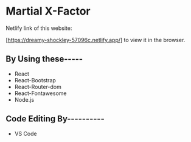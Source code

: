 # Martial X-Factor

Netlify link of this website:

 [https://dreamy-shockley-57096c.netlify.app/] 
 to view it in the browser.

## By Using these-----

+ React
+ React-Bootstrap
+ React-Router-dom
+ React-Fontawesome
+ Node.js
 
## Code Editing By----------  
+ VS Code